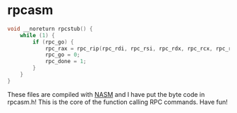 #  rpcasm

```c
void __noreturn rpcstub() {
	while (1) {
		if (rpc_go) {
			rpc_rax = rpc_rip(rpc_rdi, rpc_rsi, rpc_rdx, rpc_rcx, rpc_r8, rpc_r9);
			rpc_go = 0;
			rpc_done = 1;
		}
	}
}
```

These files are compiled with [NASM](http://www.nasm.us/) and I have put the byte code in rpcasm.h! This is the core of the function calling RPC commands. Have fun!
